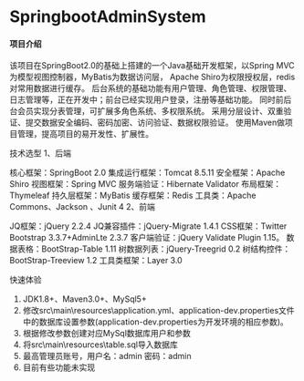 # SpringbootAdminSystem

#### 项目介绍
该项目在SpringBoot2.0的基础上搭建的一个Java基础开发框架，以Spring MVC为模型视图控制器，MyBatis为数据访问层， Apache Shiro为权限授权层，redis对常用数据进行缓存。
后台系统的基础功能有用户管理、角色管理、权限管理、日志管理等，正在开发中；前台已经实现用户登录，注册等基础功能。 同时前后台会员实现分表管理，可扩展多角色系统、多权限系统。 采用分层设计、双重验证、提交数据安全编码、密码加密、访问验证、数据权限验证。 使用Maven做项目管理，提高项目的易开发性、扩展性。

技术选型
1、后端

核心框架：SpringBoot 2.0
集成运行框架：Tomcat 8.5.11
安全框架：Apache Shiro 
视图框架：Spring MVC 
服务端验证：Hibernate Validator 
布局框架：Thymeleaf 
持久层框架：MyBatis 
缓存框架：Redis
工具类：Apache Commons、Jackson 、Junit 4
2、前端

JQ框架：jQuery 2.2.4
JQ兼容插件：jQuery-Migrate 1.4.1
CSS框架：Twitter Bootstrap 3.3.7+AdminLte 2.3.7
客户端验证：jQuery Validate Plugin 1.15。
数据表格：BootStrap-Table 1.11
树数据列表：jQuery-Treegrid 0.2
树结构控件：BootStrap-Treeview 1.2
工具类框架：Layer 3.0


快速体验
1. JDK1.8+、Maven3.0+、MySql5+
2. 修改src\main\resources\application.yml、application-dev.properties文件中的数据库设置参数(application-dev.properties为开发环境的相应参数)。
3. 根据修改参数创建对应MySql数据库用户和参数
4. 将src\main\resources\table.sql导入数据库
5. 最高管理员账号，用户名：admin 密码：admin
6. 目前有些功能未实现




